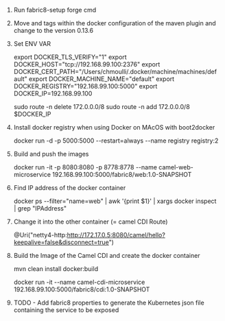 1) Run fabric8-setup forge cmd
2) Move <name> and <from> tags within the docker configuration of the maven plugin and change to the version 0.13.6
3) Set ENV VAR

    export DOCKER_TLS_VERIFY="1"
    export DOCKER_HOST="tcp://192.168.99.100:2376"
    export DOCKER_CERT_PATH="/Users/chmoulli/.docker/machine/machines/default"
    export DOCKER_MACHINE_NAME="default"
    export DOCKER_REGISTRY="192.168.99.100:5000"
    export DOCKER_IP=192.168.99.100

    sudo route -n delete 172.0.0.0/8
    sudo route -n add 172.0.0.0/8 $DOCKER_IP

4) Install docker registry when using Docker on MAcOS with boot2docker

    docker run -d -p 5000:5000 --restart=always --name registry registry:2

5) Build and push the images

    docker run -it -p 8080:8080 -p 8778:8778 --name camel-web-microservice 192.168.99.100:5000/fabric8/web:1.0-SNAPSHOT

6) Find IP address of the docker container

    docker ps --filter="name=web" | awk '{print $1}' | xargs docker inspect | grep "IPAddress"

7)  Change it into the other container (= camel CDI Route)

    @Uri("netty4-http:http://172.17.0.5:8080/camel/hello?keepalive=false&disconnect=true")

8) Build the Image of the Camel CDI and create the docker container

    mvn clean install docker:build

    docker run -it --name camel-cdi-microservice 192.168.99.100:5000/fabric8/cdi:1.0-SNAPSHOT


9) TODO - Add fabric8 properties to generate the Kubernetes json file containing the service to be exposed


    
